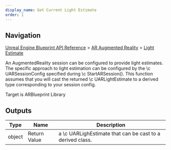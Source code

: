 ```yaml
---
display_name: Get Current Light Estimate
order: 1
---
```

## Navigation

[Unreal Engine Blueprint API Reference](https://dev.epicgames.com/documentation/en-us/unreal-engine/BlueprintAPI) > [AR Augmented Reality](https://dev.epicgames.com/documentation/en-us/unreal-engine/BlueprintAPI/ARAugmentedReality) > [Light Estimate](https://dev.epicgames.com/documentation/en-us/unreal-engine/BlueprintAPI/ARAugmentedReality/LightEstimate)

An AugmentedReality session can be configured to provide light estimates.
The specific approach to light estimation can be configured by the \\c UARSessionConfig
specified during \\c StartARSession(). This function assumes that you will cast
the returned \\c UARLightEstimate to a derived type corresponding to your
session config.

Target is ARBlueprint Library

## Outputs

| Type | Name | Description |
| --- | --- | --- |
| object | Return Value | a \\c UARLighEstimate that can be cast to a derived class. |
